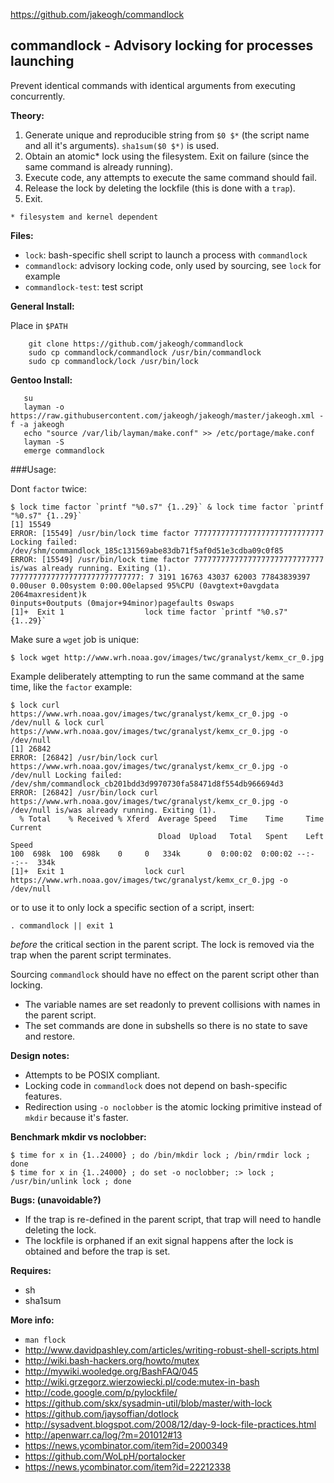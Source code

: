 
https://github.com/jakeogh/commandlock

## commandlock - Advisory locking for processes launching

Prevent identical commands with identical arguments from executing concurrently.


**Theory:**

 1. Generate unique and reproducible string from `$0 $*` (the script name and all it's arguments). `sha1sum($0 $*)` is used.
 2. Obtain an atomic* lock using the filesystem. Exit on failure (since the same command is already running).
 3. Execute code, any attempts to execute the same command should fail.
 4. Release the lock by deleting the lockfile (this is done with a `trap`).
 5. Exit.

`* filesystem and kernel dependent`


**Files:**
- `lock`: bash-specific shell script to launch a process with `commandlock`
- `commandlock`: advisory locking code, only used by sourcing, see `lock` for example
- `commandlock-test`: test script


**General Install:**

Place in `$PATH`

```
    git clone https://github.com/jakeogh/commandlock
    sudo cp commandlock/commandlock /usr/bin/commandlock
    sudo cp commandlock/lock /usr/bin/lock
```

**Gentoo Install:**
```
   su
   layman -o https://raw.githubusercontent.com/jakeogh/jakeogh/master/jakeogh.xml -f -a jakeogh
   echo "source /var/lib/layman/make.conf" >> /etc/portage/make.conf
   layman -S
   emerge commandlock
```

###Usage:


Dont `factor` twice:
```
$ lock time factor `printf "%0.s7" {1..29}` & lock time factor `printf "%0.s7" {1..29}`
[1] 15549
ERROR: [15549] /usr/bin/lock time factor 77777777777777777777777777777 Locking failed: /dev/shm/commandlock_185c131569abe83db71f5af0d51e3cdba09c0f85
ERROR: [15549] /usr/bin/lock time factor 77777777777777777777777777777 is/was already running. Exiting (1).
77777777777777777777777777777: 7 3191 16763 43037 62003 77843839397
0.00user 0.00system 0:00.00elapsed 95%CPU (0avgtext+0avgdata 2064maxresident)k
0inputs+0outputs (0major+94minor)pagefaults 0swaps
[1]+  Exit 1                  lock time factor `printf "%0.s7" {1..29}`
```


Make sure a `wget` job is unique:
```
$ lock wget http://www.wrh.noaa.gov/images/twc/granalyst/kemx_cr_0.jpg
```


Example deliberately attempting to run the same command at the same time, like the `factor` example:
```
$ lock curl https://www.wrh.noaa.gov/images/twc/granalyst/kemx_cr_0.jpg -o /dev/null & lock curl https://www.wrh.noaa.gov/images/twc/granalyst/kemx_cr_0.jpg -o /dev/null
[1] 26842
ERROR: [26842] /usr/bin/lock curl https://www.wrh.noaa.gov/images/twc/granalyst/kemx_cr_0.jpg -o /dev/null Locking failed: /dev/shm/commandlock_cb201bdd3d9970730fa58471d8f554db966694d3
ERROR: [26842] /usr/bin/lock curl https://www.wrh.noaa.gov/images/twc/granalyst/kemx_cr_0.jpg -o /dev/null is/was already running. Exiting (1).
  % Total    % Received % Xferd  Average Speed   Time    Time     Time  Current
                                 Dload  Upload   Total   Spent    Left  Speed
100  698k  100  698k    0     0   334k      0  0:00:02  0:00:02 --:--:--  334k
[1]+  Exit 1                  lock curl https://www.wrh.noaa.gov/images/twc/granalyst/kemx_cr_0.jpg -o /dev/null

```


or to use it to only lock a specific section of a script, insert:
```
. commandlock || exit 1
```
_before_ the critical section in the parent script. The lock is removed via the trap when the parent script terminates.


Sourcing `commandlock` should have no effect on the parent script other than locking.
- The variable names are set readonly to prevent collisions with names in the parent script.
- The set commands are done in subshells so there is no state to save and restore.

**Design notes:**

- Attempts to be POSIX compliant.
- Locking code in `commandlock` does not depend on bash-specific features.
- Redirection using `-o noclobber` is the atomic locking primitive instead of `mkdir` because it's faster.

**Benchmark mkdir vs noclobber:**
```
$ time for x in {1..24000} ; do /bin/mkdir lock ; /bin/rmdir lock ; done
$ time for x in {1..24000} ; do set -o noclobber; :> lock ; /usr/bin/unlink lock ; done
```

**Bugs: (unavoidable?)**

- If the trap is re-defined in the parent script, that trap will need to handle deleting the lock.
- The lockfile is orphaned if an exit signal happens after the lock is obtained and before the trap is set.

**Requires:**

 - sh
 - sha1sum

**More info:**

 - `man flock`
 - http://www.davidpashley.com/articles/writing-robust-shell-scripts.html
 - http://wiki.bash-hackers.org/howto/mutex
 - http://mywiki.wooledge.org/BashFAQ/045
 - http://wiki.grzegorz.wierzowiecki.pl/code:mutex-in-bash
 - http://code.google.com/p/pylockfile/
 - https://github.com/skx/sysadmin-util/blob/master/with-lock
 - https://github.com/jaysoffian/dotlock
 - http://sysadvent.blogspot.com/2008/12/day-9-lock-file-practices.html
 - http://apenwarr.ca/log/?m=201012#13
 - https://news.ycombinator.com/item?id=2000349
 - https://github.com/WoLpH/portalocker
 - https://news.ycombinator.com/item?id=22212338
